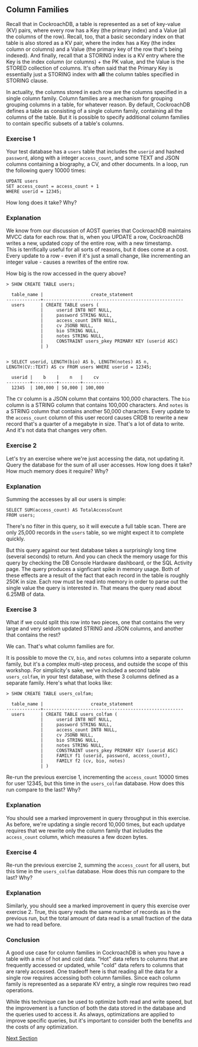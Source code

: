## Column Families

Recall that in CockroachDB, a table is represented as a set of key-value (KV) pairs, where every row has a Key (the primary index) and a Value (all the columns of the row).  Recall, too, that a basic secondary index on that table is also stored as a KV pair, where the index has a Key (the index column or columns) and a Value (the primary key of the row that's being indexed).  And finally, recall that a STORING index is a KV entry where the Key is the index column (or columns) + the PK value, and the Value is the STORED collection of columns.  It's often said that the Primary Key is essentially just a STORING index with **all** the column tables specified in STORING clause.

In actuality, the columns stored in each row are the columns specified in a single column family.  Column families are a mechanism for grouping grouping columns in a table, for whatever reason.  By default, CockroachDB defines a table as consisting of a single column family, containing all the columns of the table.  But it is possible to specify additional column families to contain specific subsets of a table's columns. 

### Exercise 1

Your test database has a ```users``` table that includes the ```userid``` and hashed ```password```, along with a integer ```access_count```, and some TEXT and JSON columns containing a biography, a CV, and other documents.  In a loop, run the following  query 10000 times:

```
UPDATE users
SET access_count = access_count + 1
WHERE userid = 12345;
```

How long does it take?  Why? 

### Explanation

We know from our discussion of AOST queries that CockroachDB maintains MVCC data for each row.  that is, when you UPDATE a row, CockroachDB writes a new, updated copy of the entire row, with a new timestamp.  
This is terrifically useful for all sorts of reasons, but it does come at a cost.  Every update to a row - even if it's just a small change, like incrementing an integer value - causes a rewrites of the entire row.  

How big is the row accessed in the query above?  

```
> SHOW CREATE TABLE users;

  table_name |                  create_statement
-------------+-----------------------------------------------------
  users      | CREATE TABLE users (
             |     userid INT8 NOT NULL,
             |     password STRING NULL,
             |     access_count INT8 NULL,
             |     cv JSONB NULL,
             |     bio STRING NULL,
             |     notes STRING NULL,
             |     CONSTRAINT users_pkey PRIMARY KEY (userid ASC)
             | )
             

> SELECT userid, LENGTH(bio) AS b, LENGTH(notes) AS n, LENGTH(CV::TEXT) AS cv FROM users WHERE userid = 12345;

  userid |    b    |    n   |    cv 
---------+---------+--------+----------
  12345  | 100,000 | 50,000 | 100,000
```

The ```CV``` column is a JSON column that contains 100,000 characters.  The ```bio``` column is a STRING column that contains 100,000 characters.  And ```notes``` is a STRING column that contains another 50,000 characters.  Every update to the ```access_count``` column of this user record causes CRDB to rewrite a new record that's a quarter of a megabyte in size.  That's a lot of data to write.  And it's not data that changes very often.  

### Exercise 2

Let's try an exercise where we're just accessing the data, not updating it.  Query the database for the sum of all user accesses.  How long does it take?  How much memory does it require?  Why?

### Explanation

Summing the accesses by all our users is simple:
```
SELECT SUM(access_count) AS TotalAccessCount
FROM users;
```

There's no filter in this query, so it will execute a full table scan.  There are only 25,000 records in the ```users``` table, so we might expect it to complete quickly.  

But this query against our test database takes a surprisingly long time (several seconds) to return.  And you can check the memory usage for this query by checking the DB Console Hardware dashboard, or the SQL Activity page.  The query produces a signficant spike in memory usage.  Both of these effects are a result of the fact that each record in the table is roughly 250K in size.  Each row must be read into memory in order to parse out the single value the query is interested in.  That means the query read about 6.25MB of data.

### Exercise 3

What if we could split this row into two pieces, one that contains the very large and very seldom updated STRING and JSON columns, and another that contains the rest?

We can.  That's what column families are for.

It is possible to move the ```CV```, ```bio```, and ```notes``` columns into a separate column family, but it's a complex multi-step process, and outside the scope of this workshop.  For simplicity's sake, we've included a second table ```users_colfam```, in your test database, with these 3 columns defined as a separate family.  Here's what that looks like:

```
> SHOW CREATE TABLE users_colfam;

  table_name |                  create_statement
-------------+-----------------------------------------------------
  users      | CREATE TABLE users_colfam (
             |     userid INT8 NOT NULL,
             |     password STRING NULL,
             |     access_count INT8 NULL,
             |     cv JSONB NULL,
             |     bio STRING NULL,
             |     notes STRING NULL,
             |     CONSTRAINT users_pkey PRIMARY KEY (userid ASC)
             |     FAMILY f1 (userid, password, access_count),
             |     FAMILY f2 (cv, bio, notes)
             | )
```             

Re-run the previous exercise 1, incrementing the ```access_count```  10000 times for user 12345, but this time in the ```users_colfam``` database.  How does this run compare to the last?  Why?

### Explanation

You should see a marked improvement in query throughput in this exercise.  As before, we're updating a single record 10,000 times, but each updatye requires that we rewrite only the column family that includes the ```access_count``` column, which measures a few dozen bytes.

### Exercise 4

Re-run the previous exercise 2, summing the ```access_count``` for all users, but this time in the ```users_colfam``` database.  How does this run compare to the last?  Why?

### Explanation

Similarly, you should see a marked improvement in query this exercise over exercise 2.  True, this query reads the same number of records as in the previous run, but the total amount of data read is a small fraction of the data we had to read before.  

### Conclusion

A good use case for column families in CockroachDB is when you have a table with a mix of hot and cold data. "Hot" data refers to columns that are frequently accessed or updated, while "cold" data refers to columns that are rarely accessed.  One tradeoff here is that reading all the data for a single row requires accessing both column families.  Since each column family is represented as a separate KV entry, a single row requires two read operations. 

While this technique can be used to optimize both read and write speed, but the improvement is a function of both the data stored in the database and the queries used to access it.  As always, optimizations are applied to improve specific queries, but it's important to consider both the benefits ```and``` the costs of any optimization.

[Next Section](end.md)

